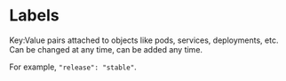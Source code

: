 # Labels

Key:Value pairs attached to objects like pods, services, deployments, etc.  Can be changed at any time, can be added any time.

For example, `"release": "stable"`.
